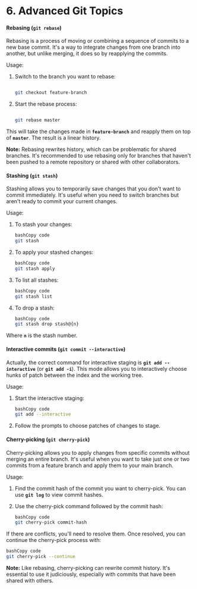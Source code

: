 # 6. Advanced Git Topics

#### **Rebasing (`git rebase`)**

Rebasing is a process of moving or combining a sequence of commits to a new base commit. It's a way to integrate changes from one branch into another, but unlike merging, it does so by reapplying the commits.

Usage:

1.  Switch to the branch you want to rebase:

    ```bash

    git checkout feature-branch

    ```
2.  Start the rebase process:

    ```bash

    git rebase master

    ```

This will take the changes made in **`feature-branch`** and reapply them on top of **`master`**. The result is a linear history.

**Note:** Rebasing rewrites history, which can be problematic for shared branches. It's recommended to use rebasing only for branches that haven't been pushed to a remote repository or shared with other collaborators.

#### **Stashing (`git stash`)**

Stashing allows you to temporarily save changes that you don't want to commit immediately. It's useful when you need to switch branches but aren't ready to commit your current changes.

Usage:

1.  To stash your changes:

    ```bash
    bashCopy code
    git stash

    ```
2.  To apply your stashed changes:

    ```bash
    bashCopy code
    git stash apply

    ```
3.  To list all stashes:

    ```bash
    bashCopy code
    git stash list

    ```
4.  To drop a stash:

    ```bash
    bashCopy code
    git stash drop stash@{n}

    ```

Where **`n`** is the stash number.

#### **Interactive commits (`git commit --interactive`)**

Actually, the correct command for interactive staging is **`git add --interactive`** (or **`git add -i`**). This mode allows you to interactively choose hunks of patch between the index and the working tree.

Usage:

1.  Start the interactive staging:

    ```bash
    bashCopy code
    git add --interactive

    ```
2. Follow the prompts to choose patches of changes to stage.

#### **Cherry-picking (`git cherry-pick`)**

Cherry-picking allows you to apply changes from specific commits without merging an entire branch. It's useful when you want to take just one or two commits from a feature branch and apply them to your main branch.

Usage:

1. Find the commit hash of the commit you want to cherry-pick. You can use **`git log`** to view commit hashes.
2.  Use the cherry-pick command followed by the commit hash:

    ```bash
    bashCopy code
    git cherry-pick commit-hash

    ```

If there are conflicts, you'll need to resolve them. Once resolved, you can continue the cherry-pick process with:

```bash
bashCopy code
git cherry-pick --continue

```

**Note:** Like rebasing, cherry-picking can rewrite commit history. It's essential to use it judiciously, especially with commits that have been shared with others.
